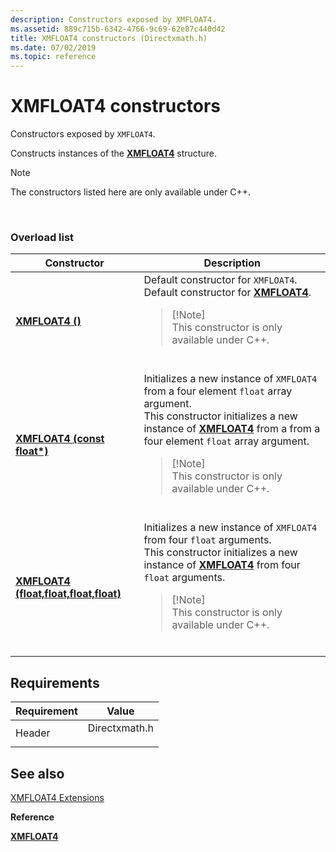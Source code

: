 ```yaml
---
description: Constructors exposed by XMFLOAT4.
ms.assetid: 889c715b-6342-4766-9c69-62e87c440d42
title: XMFLOAT4 constructors (Directxmath.h)
ms.date: 07/02/2019
ms.topic: reference
---
```


# XMFLOAT4 constructors

Constructors exposed by `XMFLOAT4`.

Constructs instances of the [**XMFLOAT4**](/windows/win32/api/directxmath/ns-directxmath-xmfloat4) structure.

> [!Note]  
> The constructors listed here are only available under C++.

 

### Overload list




| Constructor | Description | 
|-------------|-------------|
| [<strong>XMFLOAT4 ()</strong>](/windows/win32/api/directxmath/nf-directxmath-xmfloat4-xmfloat4(constfloat)) | Default constructor for <code>XMFLOAT4</code>. <br /> Default constructor for [<strong>XMFLOAT4</strong>](/windows/win32/api/directxmath/ns-directxmath-xmfloat4). <br /><blockquote>[!Note]<br />This constructor is only available under C++.</blockquote><br /> | 
| [<strong>XMFLOAT4 (const float*)</strong>](/windows/win32/api/directxmath/nf-directxmath-xmfloat4-xmfloat4(constfloat)) | Initializes a new instance of <code>XMFLOAT4</code> from a four element <code>float</code> array argument. <br /> This constructor initializes a new instance of [<strong>XMFLOAT4</strong>](/windows/win32/api/directxmath/ns-directxmath-xmfloat4) from a from a four element <code>float</code> array argument. <br /><blockquote>[!Note]<br />This constructor is only available under C++.</blockquote><br /> | 
| [<strong>XMFLOAT4 (float,float,float,float)</strong>](/windows/win32/api/directxmath/nf-directxmath-xmfloat4-xmfloat4(float_float_float_float)) | Initializes a new instance of <code>XMFLOAT4</code> from four <code>float</code> arguments. <br /> This constructor initializes a new instance of [<strong>XMFLOAT4</strong>](/windows/win32/api/directxmath/ns-directxmath-xmfloat4) from four <code>float</code> arguments. <br /><blockquote>[!Note]<br />This constructor is only available under C++.</blockquote><br /> | 




## Requirements



| Requirement | Value |
|-------------------|------------------------------------------------------------------------------------------|
| Header<br/> | <dl> <dt>Directxmath.h</dt> </dl> |



## See also

<dl> <dt>

[XMFLOAT4 Extensions](ovw-xmfloat4-extensions.md)
</dt> <dt>

**Reference**
</dt> <dt>

[**XMFLOAT4**](/windows/win32/api/directxmath/ns-directxmath-xmfloat4)
</dt> </dl>

 

 
